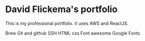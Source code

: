 # David Flickema's portfolio

This is my professional portfolio. it uses AWS and ReactJS.

Brew
Git and github
SSH
HTML
css
Font awesome
Google Fonts
